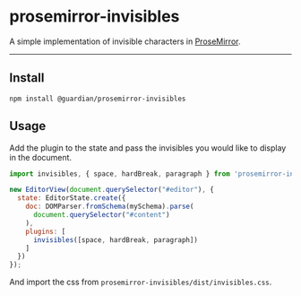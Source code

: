 # prosemirror-invisibles
A simple implementation of invisible characters in [ProseMirror](https://prosemirror.net/).

---

## Install
`npm install @guardian/prosemirror-invisibles`

## Usage
Add the plugin to the state and pass the invisibles you would like to display in the document.
```javascript
import invisibles, { space, hardBreak, paragraph } from 'prosemirror-invisibles';

new EditorView(document.querySelector("#editor"), {
  state: EditorState.create({
    doc: DOMParser.fromSchema(mySchema).parse(
      document.querySelector("#content")
    ),
    plugins: [
      invisibles([space, hardBreak, paragraph])
    ]
  })
});
```

And import the css from `prosemirror-invisibles/dist/invisibles.css`.
